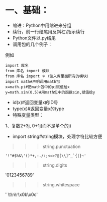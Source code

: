 # 一、基础：

*   缩进：Python中用缩进来分组
*   续行，前一行结尾用反斜杠\指示续行
*   Python文件以.py结尾
*   调用包的几个例子：

例如
```
import 库名
from 库名 import 模块
from 库名 import ＊（倒入库里面所有的模块）
import math#声明调用math包
x=math.pi#把math包中的pi赋值给x
y=math.sin(0.5)#用math包中的函数sin,赋值给y
```
*   id(x)#返回变量x的ID号
*   type(x)#返回变量x的type
*   特殊变量类型：

1、复数2+3j, 0+1j(而不是单个的j)



*   import string#string模块，处理字符比较方便

>>> string.punctuation
```
'!"#$%&\'()*+,-./:;<=>?@[\\]^_`{|}~'
```
>>> string.digits

'0123456789'

>>> string.whitespace

' \t\n\r\x0b\x0c'
